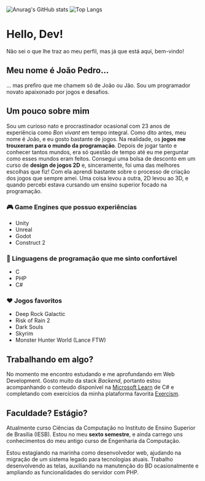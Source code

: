![Anurag's GitHub stats](https://github-readme-stats.vercel.app/api?username=Alylaxy&count_private=true&show_icons=true&theme=merko&include_all_commits=true&custom_title=Stats%20do%20Jão)
![Top Langs](https://github-readme-stats.vercel.app/api/top-langs/?username=Alylaxy&theme=dark&layout=compact&custom_title=Minhas%20linguagens%20mais%20usadas)

##

# Hello, Dev!

Não sei o que lhe traz ao meu perfil, mas já que está aqui, bem-vindo!

## Meu nome é João Pedro...

... mas prefiro que me chamem só de João ou Jão. Sou um programador novato apaixonado por jogos e desafios.

## Um pouco sobre mim

Sou um curioso nato e procrastinador ocasional com 23 anos de experiência como _Bon vivant_ em tempo integral. Como dito antes, meu nome é João, e eu gosto bastante de jogos. Na realidade, os **jogos me trouxeram para o mundo da programação**. Depois de jogar tanto e conhecer tantos mundos, era só questão de tempo até eu me perguntar como esses mundos eram feitos. Consegui uma bolsa de desconto em um curso de **design de jogos 2D** e, sinceramente, foi uma das melhores escolhas que fiz! Com ela aprendi bastante sobre o processo de criação dos jogos que sempre amei. Uma coisa levou a outra, 2D levou ao 3D, e quando percebi estava cursando um ensino superior focado na programação.

### 🎮 Game Engines que possuo experiências

- Unity
- Unreal
- Godot
- Construct 2

### 🥰 Linguagens de programação que me sinto confortável

- C
- PHP
- C#

### ❤️ Jogos favoritos

- Deep Rock Galactic
- Risk of Rain 2
- Dark Souls
- Skyrim
- Monster Hunter World (Lance FTW)

## Trabalhando em algo?

No momento me encontro estudando e me aprofundando em Web Development. Gosto muito da stack _Backend_, portanto estou acompanhando o conteudo disponível na [Microsoft Learn](https://learn.microsoft.com/pt-br/users/joopedrosousanogueira-1070/) de C# e completando com exercícios da minha plataforma favorita [Exercism](https://exercism.org/profiles/O-Recruta).

## Faculdade? Estágio?

Atualmente curso Ciências da Computação no Instituto de Ensino Superior de Brasília (IESB). Estou no meu **sexto semestre**, e ainda carrego uns conhecimentos do meu antigo curso de Engenharia da Computação.

Estou estagiando na marinha como desenvolvedor web, ajudando na migração de um sistema legado para tecnologias atuais. Trabalho desenvolvendo as telas, auxiliando na manutenção do BD ocasionalmente e ampliando as funcionalidades do servidor com PHP.
